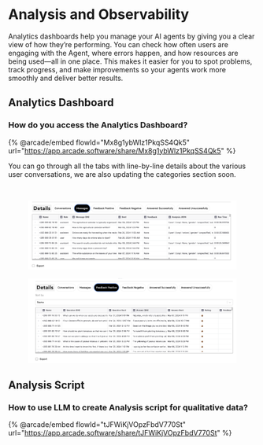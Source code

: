 # Analysis and Observability

Analytics dashboards help you manage your AI agents by giving you a clear view of how they’re performing. You can check how often users are engaging with the Agent, where errors happen, and how resources are being used—all in one place. This makes it easier for you to spot problems, track progress, and make improvements so your agents work more smoothly and deliver better results.

## Analytics Dashboard

### How do you access the Analytics Dashboard?&#x20;

{% @arcade/embed flowId="Mx8g1ybWlz1PkqSS4Qk5" url="https://app.arcade.software/share/Mx8g1ybWlz1PkqSS4Qk5" %}

You can go through all the tabs with line-by-line details about the various user conversations, we are also updating the categories section soon.&#x20;

<figure><img src="../../../.gitbook/assets/Screenshot 2025-09-01 at 4.26.00 PM.png" alt=""><figcaption></figcaption></figure>

<figure><img src="../../../.gitbook/assets/Screenshot 2024-03-08 at 3.33.15 PM.png" alt=""><figcaption></figcaption></figure>

<figure><img src="../../../.gitbook/assets/Screenshot 2024-03-08 at 3.37.50 PM.png" alt=""><figcaption></figcaption></figure>

## Analysis Script&#x20;

### How to use LLM to create Analysis script for qualitative data?

{% @arcade/embed flowId="tJFWiKjVOpzFbdV770St" url="https://app.arcade.software/share/tJFWiKjVOpzFbdV770St" %}
